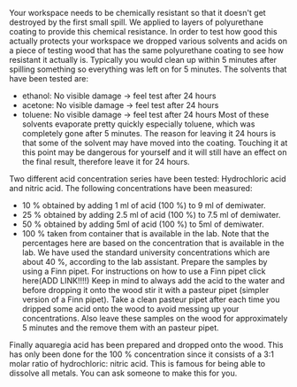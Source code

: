 Your workspace needs to be chemically resistant so that it doesn't get destroyed by the first small spill. We applied to layers of polyurethane coating to provide this chemical resistance. In order to test how good this actually protects your workspace we dropped various solvents and acids on a piece of testing wood that has the same polyurethane coating to see how resistant it actually is. Typically you would clean up within 5 minutes after spilling something so everything was left on for 5 minutes. The solvents that have been tested are:
- ethanol: No visible damage -> feel test after 24 hours
- acetone: No visible damage -> feel test after 24 hours
- toluene: No visible damage -> feel test after 24 hours
Most of these solvents evaporate pretty quickly especially toluene, which was completely gone after 5 minutes. The reason for leaving it 24 hours is that some of the solvent may have moved into the coating. Touching it at this point may be dangerous for yourself and it will still have an effect on the final result, therefore leave it for 24 hours. 

Two different acid concentration series have been tested: Hydrochloric acid and nitric acid. 
The following concentrations have been measured:
- 10 % obtained by adding 1 ml of acid (100 %) to 9 ml of demiwater.
- 25 % obtained by adding 2.5 ml of acid (100 %) to 7.5 ml of demiwater.
- 50 % obtained by adding 5ml of acid (100 %) to 5ml of demiwater.
- 100 % taken from container that is available in the lab.
Note that the percentages here are based on the concentration that is available in the lab. We have used the standard university concentrations which are about 40 %, according to the lab assistant.
Prepare the samples by using a Finn pipet. For instructions on how to use a Finn pipet click here(ADD LINK!!!!) Keep in mind to always add the acid to the water and before dropping it onto the wood stir it with a pasteur pipet (simpler version of a Finn pipet). Take a clean pasteur pipet after each time you dripped some acid onto the wood to avoid messing up your concentrations.
Also leave these samples on the wood for approximately 5 minutes and the remove them with an pasteur pipet.

Finally aquaregia acid has been prepared and dropped onto the wood. This has only been done for the 100 % concentration since it consists of a 3:1 molar ratio of hydrochloric: nitric acid. This is famous for being able to dissolve all metals. You can ask someone to make this for you. 
